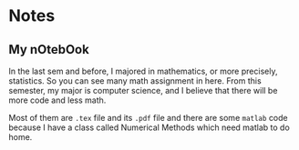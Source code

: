 # Notes
 
## My nOtebOok

In the last sem and before, I majored in mathematics, or more precisely, statistics. So you can see many math assignment in here.
From this semester, my major is computer science, and I believe that there will be more code and less math.

Most of them are `.tex` file and its `.pdf` file and there are some `matlab` code because I have a class called Numerical Methods which need matlab to do home.
